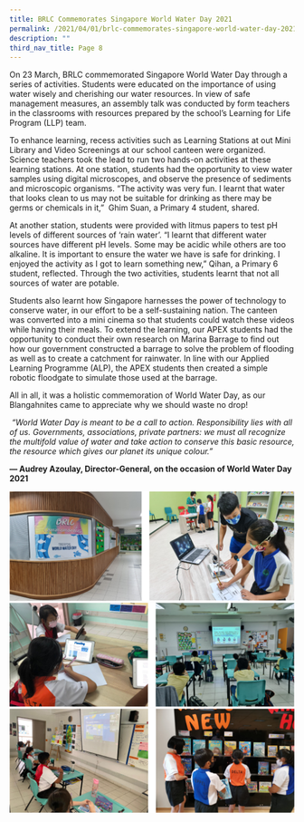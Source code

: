 ```yaml
---
title: BRLC Commemorates Singapore World Water Day 2021
permalink: /2021/04/01/brlc-commemorates-singapore-world-water-day-2021/
description: ""
third_nav_title: Page 8
---
```


<p>On 23 March, BRLC commemorated Singapore World Water Day through a series of activities. Students were educated on the importance of using water wisely and cherishing our water resources. In view of safe management measures, an assembly talk was conducted by form teachers in the classrooms with resources prepared by the school&rsquo;s Learning for Life Program (LLP) team.</p>
<p>To enhance learning, recess activities such as Learning Stations at out Mini Library and Video Screenings at our school canteen were organized. Science teachers took the lead to run two hands-on activities at these learning stations. At one station, students had the opportunity to view water samples using digital microscopes, and observe the presence of sediments and microscopic organisms. &ldquo;The activity was very fun. I learnt that water that looks clean to us may not be suitable for drinking as there may be germs or chemicals in it,&rdquo; &nbsp;Ghim Suan, a Primary 4 student, shared.</p>
<p>At another station, students were provided with litmus papers to test pH levels of different sources of &lsquo;rain water&rsquo;. &ldquo;I learnt that different water sources have different pH levels. Some may be acidic while others are too alkaline. It is important to ensure the water we have is safe for drinking. I enjoyed the activity as I got to learn something new,&rdquo; Qihan, a Primary 6 student, reflected. Through the two activities, students learnt that not all sources of water are potable.</p>
<p>Students also learnt how Singapore harnesses the power of technology to conserve water, in our effort to be a self-sustaining nation. The canteen was converted into a mini cinema so that students could watch these videos while having their meals. To extend the learning, our APEX students had the opportunity to conduct their own research on Marina Barrage to find out how our government constructed a barrage to solve the problem of flooding as well as to create a catchment for rainwater. In line with our Applied Learning Programme (ALP), the APEX students then created a simple robotic floodgate to simulate those used at the barrage.</p>
<p>All in all, it was a holistic commemoration of World Water Day, as our Blangahnites came to appreciate why we should waste no drop!</p>
<p><em>&nbsp;&ldquo;World Water Day is meant to be a call to action. Responsibility lies with all of us. Governments, associations, private partners: we must all recognize the multifold value of water and take action to conserve this basic resource, the resource which gives our planet its unique colour.&rdquo;</em></p>
<p><strong>&mdash;&nbsp;Audrey Azoulay, Director-General, on the occasion of World Water Day 2021</strong></p>
<img src="/images/wwd1.png"><br>
<img src="/images/wwd2.png"><br>
<img src="/images/wwd3.png">